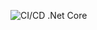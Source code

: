 
![CI/CD .Net Core](https://github.com/lfraile/NETCore_CI_CD/workflows/CI/CD%20.Net%20Core/badge.svg)


